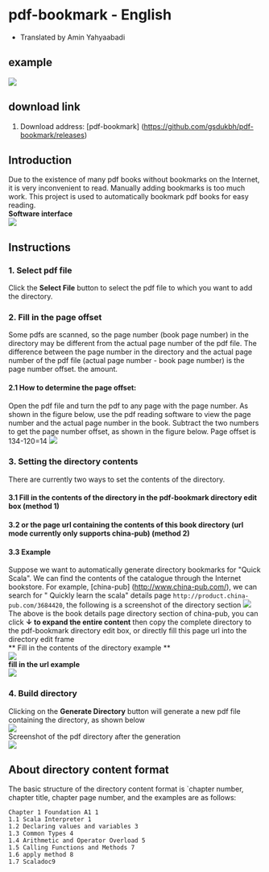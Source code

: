 # pdf-bookmark - English

* Translated by Amin Yahyaabadi

## example

![](./img/intro.gif)

## download link

1. Download address: [pdf-bookmark] (https://github.com/gsdukbh/pdf-bookmark/releases)


## Introduction
Due to the existence of many pdf books without bookmarks on the Internet, it is very inconvenient to read. Manually adding bookmarks is too much work. This project is used to automatically bookmark pdf books for easy reading.
<br />**Software interface**
<br />![](./img/main_gui.png)

## Instructions
### 1. Select pdf file ###
Click the **Select File** button to select the pdf file to which you want to add the directory.
### 2. Fill in the page offset ###
Some pdfs are scanned, so the page number (book page number) in the directory may be different from the actual page number of the pdf file. The difference between the page number in the directory and the actual page number of the pdf file (actual page number - book page number) is the page number offset. the amount.
#### 2.1 How to determine the page offset: ####
Open the pdf file and turn the pdf to any page with the page number. As shown in the figure below, use the pdf reading software to view the page number and the actual page number in the book. Subtract the two numbers to get the page number offset, as shown in the figure below. Page offset is 134-120=14
![](./img/page_offset_m.png)
### 3. Setting the directory contents ###
There are currently two ways to set the contents of the directory.
#### 3.1 Fill in the contents of the directory in the pdf-bookmark directory edit box (method 1)
#### 3.2 or the page url containing the contents of this book directory (url mode currently only supports china-pub) (method 2)
#### 3.3 Example
Suppose we want to automatically generate directory bookmarks for "Quick Scala". We can find the contents of the catalogue through the Internet bookstore. For example, [china-pub] (http://www.china-pub.com/), we can search for " Quickly learn the scala" details page `http://product.china-pub.com/3684420`, the following is a screenshot of the directory section
![](./img/scala_exp_cp.png)
<br />The above is the book details page directory section of china-pub, you can click **↓ to expand the entire content** then copy the complete directory to the pdf-bookmark directory edit box, or directly fill this page url into the directory edit frame
<br /> ** Fill in the contents of the directory example **
<br />![](./img/scala_exp_bm1.png)
<br />**fill in the url example**
<br />![](./img/scala_exp_bm2.png)

### 4. Build directory ###
Clicking on the **Generate Directory** button will generate a new pdf file containing the directory, as shown below
<br />![](./img/scala_exp_bm3.png)
<br /> Screenshot of the pdf directory after the generation
<br />![](./img/scala_exp.png)
## About directory content format
The basic structure of the directory content format is `chapter number, chapter title, chapter page number, and the examples are as follows:
``` text
Chapter 1 Foundation A1 1
1.1 Scala Interpreter 1
1.2 Declaring values ​​and variables 3
1.3 Common Types 4
1.4 Arithmetic and Operator Overload 5
1.5 Calling Functions and Methods 7
1.6 apply method 8
1.7 Scaladoc9
```
